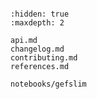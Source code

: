 ```{include} ../README.md

```

```{toctree}
:hidden: true
:maxdepth: 2

api.md
changelog.md
contributing.md
references.md

notebooks/gefslim
```
